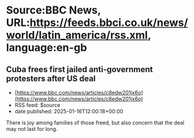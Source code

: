 # Source:BBC News, URL:https://feeds.bbci.co.uk/news/world/latin_america/rss.xml, language:en-gb

## Cuba frees first jailed anti-government protesters after US deal
 - [https://www.bbc.com/news/articles/c8edw201jx6o](https://www.bbc.com/news/articles/c8edw201jx6o)
 - RSS feed: $source
 - date published: 2025-01-16T12:00:18+00:00

There is joy among families of those freed, but also concern that the deal may not last for long.

